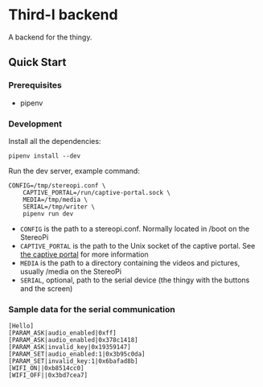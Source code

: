 Third-I backend
===============

A backend for the thingy.

Quick Start
-----------

### Prerequisites

 *  pipenv

### Development

Install all the dependencies:

```
pipenv install --dev
```

Run the dev server, example command:

```
CONFIG=/tmp/stereopi.conf \
    CAPTIVE_PORTAL=/run/captive-portal.sock \
    MEDIA=/tmp/media \
    SERIAL=/tmp/writer \
    pipenv run dev
```

 *  `CONFIG` is the path to a stereopi.conf. Normally located in /boot on the
    StereoPi
 *  `CAPTIVE_PORTAL` is the path to the Unix socket of the captive portal. See
    [the captive portal](https://github.com/BigBoySystems/captive-portal) for
    more information
 *  `MEDIA` is the path to a directory containing the videos and pictures,
    usually /media on the StereoPi
 *  `SERIAL`, optional, path to the serial device (the thingy with the buttons
    and the screen)

### Sample data for the serial communication

```
[Hello]
[PARAM_ASK|audio_enabled|0xff]
[PARAM_ASK|audio_enabled|0x378c1418]
[PARAM_ASK|invalid_key|0x19359147]
[PARAM_SET|audio_enabled:1|0x3b95c0da]
[PARAM_SET|invalid_key:1|0x6bafad8b]
[WIFI_ON||0xb8514cc0]
[WIFI_OFF||0x3bd7cea7]
```
